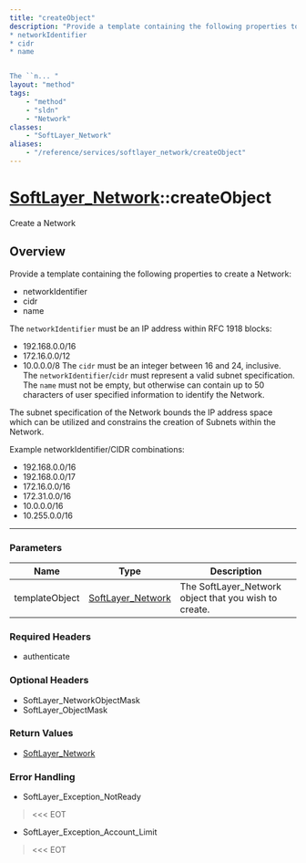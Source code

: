 ```yaml
---
title: "createObject"
description: "Provide a template containing the following properties to create a Network: 
* networkIdentifier
* cidr
* name


The ``n... "
layout: "method"
tags:
    - "method"
    - "sldn"
    - "Network"
classes:
    - "SoftLayer_Network"
aliases:
    - "/reference/services/softlayer_network/createObject"
---
```

# [SoftLayer_Network](/reference/services/SoftLayer_Network)::createObject

Create a Network


## Overview 
Provide a template containing the following properties to create a Network: 
* networkIdentifier
* cidr
* name


The ``networkIdentifier`` must be an IP address within RFC 1918 blocks: 
* 192.168.0.0/16
* 172.16.0.0/12
* 10.0.0.0/8
The ``cidr`` must be an integer between 16 and 24, inclusive. The ``networkIdentifier``/``cidr`` must represent a valid subnet specification. The ``name`` must not be empty, but otherwise can contain up to 50 characters of user specified information to identify the Network. 

The subnet specification of the Network bounds the IP address space which can be utilized and constrains the creation of Subnets within the Network. 

Example networkIdentifier/CIDR combinations: 
* 192.168.0.0/16
* 192.168.0.0/17
* 172.16.0.0/16
* 172.31.0.0/16
* 10.0.0.0/16
* 10.255.0.0/16

-----

### Parameters 
|Name | Type | Description |
| --- | --- | --- |
|templateObject| <a href='/reference/datatypes/SoftLayer_Network'>SoftLayer_Network </a>| The SoftLayer_Network object that you wish to create.|


### Required Headers
* authenticate


### Optional Headers
* SoftLayer_NetworkObjectMask
* SoftLayer_ObjectMask

### Return Values
* <a href='/reference/datatypes/SoftLayer_Network'>SoftLayer_Network </a>



### Error Handling

* SoftLayer_Exception_NotReady 

> <<< EOT 

* SoftLayer_Exception_Account_Limit 

> <<< EOT 



